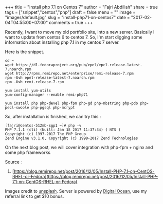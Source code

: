 +++
title = "Install php 7.1 on Centos 7"
author = "Fajri Abdillah"
share = true
tags = ["snippet","centos","php"]
draft = false
menu = ""
image = "images/default.jpg"
slug = "install-php71-on-centos7"
date = "2017-02-04T04:55:00+07:00"
comments = true
+++

Recently, I want to move my old portfolio site, into a new server. Basically I want to update from centos 6 to centos 7. So, I'm start digging some information about installing php 7.1 in my centos 7 server.

<!--more-->

Here is the snippet.

```
cd ~
wget https://dl.fedoraproject.org/pub/epel/epel-release-latest-7.noarch.rpm
wget http://rpms.remirepo.net/enterprise/remi-release-7.rpm
rpm -Uvh epel-release-latest-7.noarch.rpm
rpm -Uvh remi-release-7.rpm

yum install yum-utils
yum-config-manager --enable remi-php71

yum install php php-devel php-fpm php-gd php-mbstring php-pdo php-pecl-swoole php-pgsql php-mcrypt
```

So, after installation is finished, we can try this :

```
[fajri@centos-512mb-sgp1 ~]# php -v
PHP 7.1.1 (cli) (built: Jan 18 2017 11:37:34) ( NTS )
Copyright (c) 1997-2017 The PHP Group
Zend Engine v3.1.0, Copyright (c) 1998-2017 Zend Technologies
```

On the next blog post, we will cover integration with php-fpm + nginx and some php frameworks.

Source :  

1. [https://blog.remirepo.net/post/2016/12/05/Install-PHP-7.1-on-CentOS-RHEL-or-Fedora](https://blog.remirepo.net/post/2016/12/05/Install-PHP-7.1-on-CentOS-RHEL-or-Fedora)

Images credit to [unsplash](https://unsplash.com/). Server is powered by [Digital Ocean](https://m.do.co/c/6b1c3b315e1e), use my referral link to get $10 bonus.
